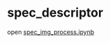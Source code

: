 # spec_descriptor

open [spec_img_process.ipynb](https://github.com/gentle1999/spec_descriptor/blob/main/spec_img_process.ipynb)
